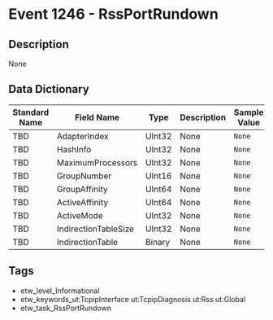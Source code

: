 # Event 1246 - RssPortRundown

## Description
None

## Data Dictionary
|Standard Name|Field Name|Type|Description|Sample Value|
|---|---|---|---|---|
|TBD|AdapterIndex|UInt32|None|`None`|
|TBD|HashInfo|UInt32|None|`None`|
|TBD|MaximumProcessors|UInt32|None|`None`|
|TBD|GroupNumber|UInt16|None|`None`|
|TBD|GroupAffinity|UInt64|None|`None`|
|TBD|ActiveAffinity|UInt64|None|`None`|
|TBD|ActiveMode|UInt32|None|`None`|
|TBD|IndirectionTableSize|UInt32|None|`None`|
|TBD|IndirectionTable|Binary|None|`None`|

## Tags
* etw_level_Informational
* etw_keywords_ut:TcpipInterface ut:TcpipDiagnosis ut:Rss ut:Global
* etw_task_RssPortRundown